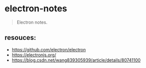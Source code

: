# electron-notes
> Electron notes.


## resouces:
+ https://github.com/electron/electron
+ https://electronjs.org/
+ https://blog.csdn.net/wang839305939/article/details/80741100